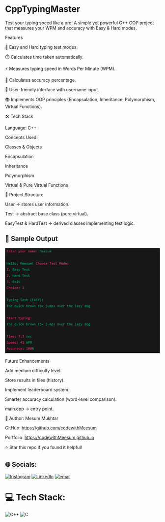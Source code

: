 # CppTypingMaster
Test your typing speed like a pro! A simple yet powerful C++ OOP project that measures your WPM and accuracy with Easy &amp; Hard modes.

Features

📝 Easy and Hard typing test modes.

⏱️ Calculates time taken automatically.

⚡ Measures typing speed in Words Per Minute (WPM).

🎯 Calculates accuracy percentage.

👤 User-friendly interface with username input.

📚 Implements OOP principles (Encapsulation, Inheritance, Polymorphism, Virtual Functions).

🛠️ Tech Stack

Language: C++

Concepts Used:

Classes & Objects

Encapsulation

Inheritance

Polymorphism

Virtual & Pure Virtual Functions

📂 Project Structure

User → stores user information.

Test → abstract base class (pure virtual).

EasyTest & HardTest → derived classes implementing test logic.


## 📸 Sample Output  
![Output Screenshot](output.png)



Future Enhancements

Add medium difficulty level.

Store results in files (history).

Implement leaderboard system.

Smarter accuracy calculation (word-level comparison).

main.cpp → entry point.

🙌 Author:
Mesum Mukhtar

GitHub: https://github.com/codewithMeesum 

Portfolio: https://codewithMeesum.github.io

⭐ Star this repo if you found it helpful!



## 🌐 Socials:
[![Instagram](https://img.shields.io/badge/Instagram-%23E4405F.svg?logo=Instagram&logoColor=white)](https://instagram.com/meesummukhtar) [![LinkedIn](https://img.shields.io/badge/LinkedIn-%230077B5.svg?logo=linkedin&logoColor=white)](www.linkedin.com/in/mesummukhtar) [![email](https://img.shields.io/badge/Email-D14836?logo=gmail&logoColor=white)](mailto:mesummukhtar47@gmail.com) 

# 💻 Tech Stack:
![C++](https://img.shields.io/badge/c++-%2300599C.svg?style=for-the-badge&logo=c%2B%2B&logoColor=white) ![C](https://img.shields.io/badge/c-%2300599C.svg?style=for-the-badge&logo=c&logoColor=white)
